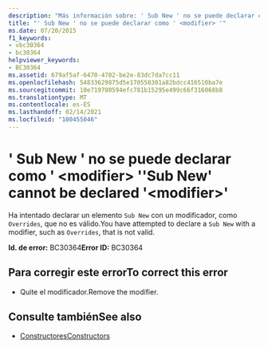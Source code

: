 ```yaml
---
description: "Más información sobre: ' Sub New ' no se puede declarar como ' <modifier> '"
title: "' Sub New ' no se puede declarar como ' <modifier> '"
ms.date: 07/20/2015
f1_keywords:
- vbc30364
- bc30364
helpviewer_keywords:
- BC30364
ms.assetid: 679af5af-6470-4702-be2e-83dc7da7cc11
ms.openlocfilehash: 54833629875d5e170550301a82bdcc416510ba7e
ms.sourcegitcommit: 10e719780594efc781b15295e499c66f316068b8
ms.translationtype: MT
ms.contentlocale: es-ES
ms.lasthandoff: 02/14/2021
ms.locfileid: "100455046"
---
```

# <a name="sub-new-cannot-be-declared-modifier"></a><span data-ttu-id="80448-103">' Sub New ' no se puede declarar como ' \<modifier> '</span><span class="sxs-lookup"><span data-stu-id="80448-103">'Sub New' cannot be declared '\<modifier>'</span></span>

<span data-ttu-id="80448-104">Ha intentado declarar un elemento `Sub New` con un modificador, como `Overrides`, que no es válido.</span><span class="sxs-lookup"><span data-stu-id="80448-104">You have attempted to declare a `Sub New` with a modifier, such as `Overrides`, that is not valid.</span></span>  
  
 <span data-ttu-id="80448-105">**Id. de error:** BC30364</span><span class="sxs-lookup"><span data-stu-id="80448-105">**Error ID:** BC30364</span></span>  
  
## <a name="to-correct-this-error"></a><span data-ttu-id="80448-106">Para corregir este error</span><span class="sxs-lookup"><span data-stu-id="80448-106">To correct this error</span></span>  
  
- <span data-ttu-id="80448-107">Quite el modificador.</span><span class="sxs-lookup"><span data-stu-id="80448-107">Remove the modifier.</span></span>  
  
## <a name="see-also"></a><span data-ttu-id="80448-108">Consulte también</span><span class="sxs-lookup"><span data-stu-id="80448-108">See also</span></span>

- [<span data-ttu-id="80448-109">Constructores</span><span class="sxs-lookup"><span data-stu-id="80448-109">Constructors</span></span>](../programming-guide/concepts/object-oriented-programming.md#constructors)
